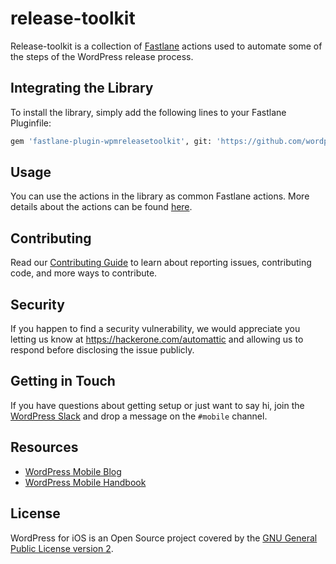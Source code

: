 # release-toolkit
Release-toolkit is a collection of [Fastlane](https://fastlane.tools/) actions used to automate some of the steps of the WordPress release process.  

## Integrating the Library 

To install the library, simply add the following lines to your Fastlane Pluginfile:

```bash
gem 'fastlane-plugin-wpmreleasetoolkit', git: 'https://github.com/wordpress-mobile/release-toolkit', tag: '0.6.0' # or the version number you want
```

## Usage

You can use the actions in the library as common Fastlane actions. 
More details about the actions can be found [here](lib/fastlane/plugin/wpmreleasetoolkit/actions/).

## Contributing

Read our [Contributing Guide](CONTRIBUTING.md) to learn about reporting issues, contributing code, and more ways to contribute.

## Security

If you happen to find a security vulnerability, we would appreciate you letting us know at https://hackerone.com/automattic and allowing us to respond before disclosing the issue publicly.

## Getting in Touch ##

If you have questions about getting setup or just want to say hi, join the [WordPress Slack](https://chat.wordpress.org) and drop a message on the `#mobile` channel.

## Resources

- [WordPress Mobile Blog](http://make.wordpress.org/mobile)
- [WordPress Mobile Handbook](http://make.wordpress.org/mobile/handbook/)

## License

WordPress for iOS is an Open Source project covered by the [GNU General Public License version 2](LICENSE).